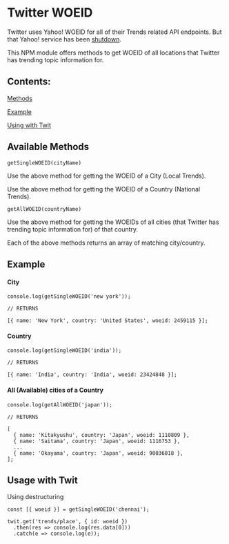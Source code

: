 # Twitter WOEID

Twitter uses Yahoo! WOEID for all of their Trends related API endpoints. But that Yahoo! service has been [shutdown](https://developer.yahoo.com/boss/).

This NPM module offers methods to get WOEID of all locations that Twitter has trending topic information for.

## Contents:

[Methods](#available-methods)

[Example](#example)

[Using with Twit](#usage-with-twit)

## Available Methods

```JS
getSingleWOEID(cityName)
```

Use the above method for getting the WOEID of a City (Local Trends).

Use the above method for getting the WOEID of a Country (National Trends).

```JS
getAllWOEID(countryName)
```

Use the above method for getting the WOEIDs of all cities (that Twitter has trending topic information for) of that country.

Each of the above methods returns an array of matching city/country.

## Example

#### City

```JS
console.log(getSingleWOEID('new york'));

// RETURNS

[{ name: 'New York', country: 'United States', woeid: 2459115 }];
```

#### Country

```JS
console.log(getSingleWOEID('india'));

// RETURNS

[{ name: 'India', country: 'India', woeid: 23424848 }];
```

#### All (Available) cities of a Country

```JS
console.log(getAllWOEID('japan'));

// RETURNS

[
  { name: 'Kitakyushu', country: 'Japan', woeid: 1110809 },
  { name: 'Saitama', country: 'Japan', woeid: 1116753 },
  ...
  { name: 'Okayama', country: 'Japan', woeid: 90036018 },
];
```

## Usage with Twit

Using destructuring

```JS
const [{ woeid }] = getSingleWOEID('chennai');

twit.get('trends/place', { id: woeid })
  .then(res => console.log(res.data[0]))
  .catch(e => console.log(e));
```
